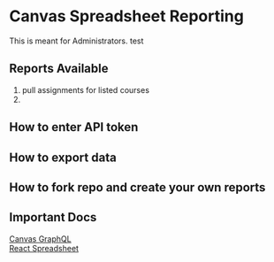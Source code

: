 # Canvas Spreadsheet Reporting
This is meant for Administrators.
test

## Reports Available
1. pull assignments for listed courses
2. 


## How to enter API token

## How to export data


## How to fork repo and create your own reports 


## Important Docs
[Canvas GraphQL](https://canvas.instructure.com/doc/api/file.graphql.html)  
[React Spreadsheet](https://github.com/iddan/react-spreadsheet#readme)

